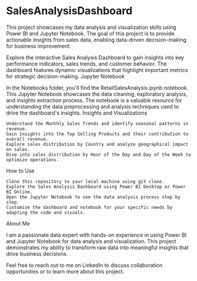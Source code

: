 # SalesAnalysisDashboard
This project showcases my data analysis and visualization skills using Power BI and Jupyter Notebook. The goal of this project is to provide actionable insights from sales data, enabling data-driven decision-making for business improvement.

Explore the interactive Sales Analysis Dashboard to gain insights into key performance indicators, sales trends, and customer behavior. The dashboard features dynamic visualizations that highlight important metrics for strategic decision-making.
Jupyter Notebook

In the Notebooks folder, you'll find the RetailSalesAnalysis.ipynb notebook. This Jupyter Notebook showcases the data cleaning, exploratory analysis, and insights extraction process. The notebook is a valuable resource for understanding the data preprocessing and analysis techniques used to drive the dashboard's insights.
Insights and Visualizations

    Understand the Monthly Sales Trends and identify seasonal patterns in revenue.
    Gain insights into the Top Selling Products and their contribution to overall revenue.
    Explore sales distribution by Country and analyze geographical impact on sales.
    Dive into sales distribution by Hour of the Day and Day of the Week to optimize operations.

How to Use

    Clone this repository to your local machine using git clone.
    Explore the Sales Analysis Dashboard using Power BI Desktop or Power BI Online.
    Open the Jupyter Notebook to see the data analysis process step by step.
    Customize the dashboard and notebook for your specific needs by adapting the code and visuals.

About Me

I am a passionate data expert with hands-on experience in using Power BI and Jupyter Notebook for data analysis and visualization. This project demonstrates my ability to transform raw data into meaningful insights that drive business decisions.

Feel free to reach out to me on LinkedIn to discuss collaboration opportunities or to learn more about this project.
